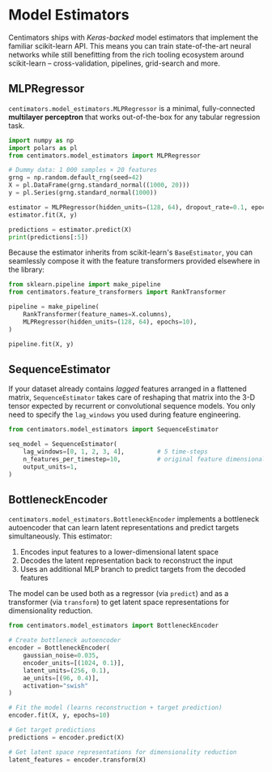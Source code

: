 # Model Estimators

Centimators ships with *Keras-backed* model estimators that implement the familiar scikit-learn API.  This means you can train state-of-the-art neural networks while still benefitting from the rich tooling ecosystem around scikit-learn – cross-validation, pipelines, grid-search and more.

## MLPRegressor

`centimators.model_estimators.MLPRegressor` is a minimal, fully-connected **multilayer perceptron** that works out-of-the-box for any tabular regression task.

```python
import numpy as np
import polars as pl
from centimators.model_estimators import MLPRegressor

# Dummy data: 1 000 samples × 20 features
grng = np.random.default_rng(seed=42)
X = pl.DataFrame(grng.standard_normal((1000, 20)))
y = pl.Series(grng.standard_normal(1000))

estimator = MLPRegressor(hidden_units=(128, 64), dropout_rate=0.1, epochs=10)
estimator.fit(X, y)

predictions = estimator.predict(X)
print(predictions[:5])
```

Because the estimator inherits from scikit-learn's `BaseEstimator`, you can seamlessly compose it with the feature transformers provided elsewhere in the library:

```python
from sklearn.pipeline import make_pipeline
from centimators.feature_transformers import RankTransformer

pipeline = make_pipeline(
    RankTransformer(feature_names=X.columns),
    MLPRegressor(hidden_units=(128, 64), epochs=10),
)

pipeline.fit(X, y)
```

## SequenceEstimator

If your dataset already contains *lagged* features arranged in a flattened matrix, `SequenceEstimator` takes care of reshaping that matrix into the 3-D tensor expected by recurrent or convolutional sequence models.  You only need to specify the `lag_windows` you used during feature engineering.

```python
from centimators.model_estimators import SequenceEstimator

seq_model = SequenceEstimator(
    lag_windows=[0, 1, 2, 3, 4],         # 5 time-steps
    n_features_per_timestep=10,          # original feature dimensionality
    output_units=1,
)
```

## BottleneckEncoder

`centimators.model_estimators.BottleneckEncoder` implements a bottleneck autoencoder that can learn latent representations and predict targets simultaneously. This estimator:

1. Encodes input features to a lower-dimensional latent space
2. Decodes the latent representation back to reconstruct the input  
3. Uses an additional MLP branch to predict targets from the decoded features

The model can be used both as a regressor (via `predict`) and as a transformer (via `transform`) to get latent space representations for dimensionality reduction.

```python
from centimators.model_estimators import BottleneckEncoder

# Create bottleneck autoencoder
encoder = BottleneckEncoder(
    gaussian_noise=0.035,
    encoder_units=[(1024, 0.1)],
    latent_units=(256, 0.1),
    ae_units=[(96, 0.4)],
    activation="swish"
)

# Fit the model (learns reconstruction + target prediction)
encoder.fit(X, y, epochs=10)

# Get target predictions
predictions = encoder.predict(X)

# Get latent space representations for dimensionality reduction
latent_features = encoder.transform(X)
```